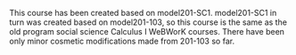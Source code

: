 This course has been created based on model201-SC1.
model201-SC1 in turn was created based on model201-103,
so this course is the same as the old program social science Calculus I WeBWorK courses.
There have been only minor cosmetic modifications made from 201-103 so far.